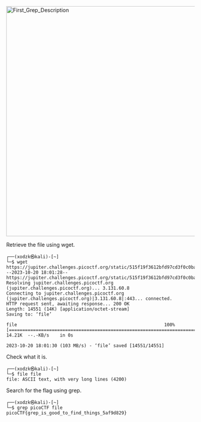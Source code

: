 
<img width="616" alt="First_Grep_Description" src="https://github.com/sahinyurek/picoCTF-writeups/assets/62119201/fa092729-f4f9-4077-9c7e-eb926670cd08">



Retrieve the file using wget.

```console
┌──(xodzk㉿kali)-[~]
└─$ wget https://jupiter.challenges.picoctf.org/static/515f19f3612bfd97cd3f0c0ba32bd864/file
--2023-10-20 18:01:28--  https://jupiter.challenges.picoctf.org/static/515f19f3612bfd97cd3f0c0ba32bd864/file
Resolving jupiter.challenges.picoctf.org (jupiter.challenges.picoctf.org)... 3.131.60.8
Connecting to jupiter.challenges.picoctf.org (jupiter.challenges.picoctf.org)|3.131.60.8|:443... connected.
HTTP request sent, awaiting response... 200 OK
Length: 14551 (14K) [application/octet-stream]
Saving to: ‘file’

file                                                       100%[========================================================================================================================================>]  14.21K  --.-KB/s    in 0s      

2023-10-20 18:01:30 (103 MB/s) - ‘file’ saved [14551/14551]
```

Check what it is.

```console
┌──(xodzk㉿kali)-[~]
└─$ file file
file: ASCII text, with very long lines (4200)
```

Search for the flag using grep.

```console
┌──(xodzk㉿kali)-[~]
└─$ grep picoCTF file
picoCTF{grep_is_good_to_find_things_5af9d829}
```
